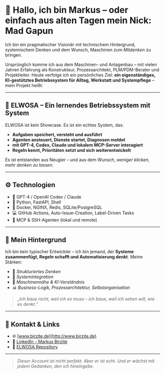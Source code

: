 # 👋 Hallo, ich bin Markus – oder einfach aus alten Tagen mein Nick: Mad Gapun

Ich bin ein pragmatischer Visionär mit technischem Hintergrund, systemischem Denken und dem Wunsch, Maschinen zum *Mitdenken* zu bringen.

Ursprünglich komme ich aus dem Maschinen- und Anlagenbau – mit vielen Jahren Erfahrung als Konstrukteur, Prozessarchitekt, PLM/PDM-Berater und Projektleiter. Heute verfolge ich ein persönliches Ziel: **ein eigenständiges, KI-gestütztes Betriebssystem für Alltag, Werkstatt und Systempflege** – mein Projekt heißt:

---

## 🧠 ELWOSA – Ein lernendes Betriebssystem mit System

ELWOSA ist kein Showcase. Es ist ein echtes System, das:

- **Aufgaben speichert, versteht und ausführt**
- **Agenten ansteuert, Dienste startet, Diagnosen meldet**
- **mit GPT-4, Codex, Claude und lokalem MCP-Server interagiert**
- **Regeln kennt, Prioritäten setzt und sich weiterentwickelt**

Es ist entstanden aus Neugier – und aus dem Wunsch, *weniger klicken, mehr denken zu lassen*.

---

## ⚙️ Technologien

- 🧠 GPT-4 / OpenAI Codex / Claude
- 🐍 Python, FastAPI, Shell
- 🐳 Docker, NGINX, Redis, SQLite/PostgreSQL
- 💻 GitHub Actions, Auto-Issue-Creation, Label-Driven Tasks
- 📡 MCP & SSH-Agenten (lokal und remote)

---

## 🧩 Mein Hintergrund

Ich bin kein typischer Entwickler – ich bin jemand, der **Systeme zusammenfügt, Regeln schafft und Automatisierung denkt**. Meine Stärken:

- 🌿 *Strukturiertes Denken*
- 🧩 *Systemintegration*
- 🤖 *Maschinennähe & KI-Verständnis*
- 📊 *Business-Logik, Prozessarchitektur, Selbstorganisation*

> _„Ich baue nicht, weil ich es muss – ich baue, weil ich sehen will, wie es denkt.“_

---

## 🔗 Kontakt & Links

- 🌐 [www.birzite.de](http://www.birzite.de)
- 💼 [LinkedIn – Markus Birzite](https://www.linkedin.com/in/markus-birzite-74)
- 📂 [ELWOSA Repository](https://github.com/MadGapun/ELWOSA)

---

> _Dieser Account ist nicht perfekt. Aber er ist echt. Und er wächst mit jedem Gedanken, den ich hineingebe._

